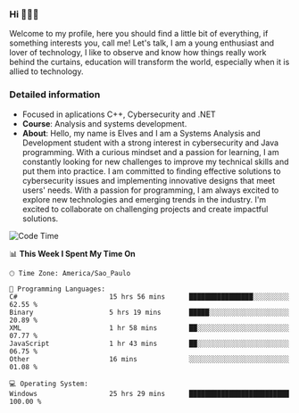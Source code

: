 


### Hi 🙋🏽‍♂️

Welcome to my profile, here you should find a little bit of everything, if something interests you, call me! Let's talk,
I am a young enthusiast and lover of technology, I like to observe and know how things really work behind the curtains, 
education will transform the world, especially when it is allied to technology.

### Detailed information
* Focused in aplications C++, Cybersecurity and .NET
* **Course**: Analysis and systems development.
* **About**: Hello, my name is Elves and I am a Systems Analysis and Development student with a strong interest in cybersecurity and Java programming. With a curious mindset and a passion for learning, I am constantly looking for new challenges to improve my technical skills and put them into practice. I am committed to finding effective solutions to cybersecurity issues and implementing innovative designs that meet users' needs. With a passion for programming, I am always excited to explore new technologies and emerging trends in the industry. I'm excited to collaborate on challenging projects and create impactful solutions.

<!--START_SECTION:waka-->
![Code Time](http://img.shields.io/badge/Code%20Time-168%20hrs%2026%20mins-blue)

📊 **This Week I Spent My Time On** 

```text
🕑︎ Time Zone: America/Sao_Paulo

💬 Programming Languages: 
C#                       15 hrs 56 mins      ████████████████░░░░░░░░░   62.55 % 
Binary                   5 hrs 19 mins       █████░░░░░░░░░░░░░░░░░░░░   20.89 % 
XML                      1 hr 58 mins        ██░░░░░░░░░░░░░░░░░░░░░░░   07.77 % 
JavaScript               1 hr 43 mins        ██░░░░░░░░░░░░░░░░░░░░░░░   06.75 % 
Other                    16 mins             ░░░░░░░░░░░░░░░░░░░░░░░░░   01.08 % 

💻 Operating System: 
Windows                  25 hrs 29 mins      █████████████████████████   100.00 % 
```


<!--END_SECTION:waka-->


